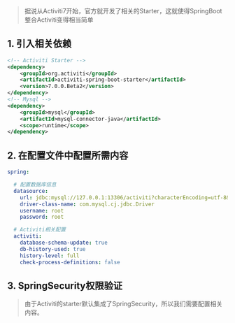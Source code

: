 > 据说从Activiti7开始，官方就开发了相关的Starter，这就使得SpringBoot整合Activiti变得相当简单
## 1. 引入相关依赖
```xml
<!-- Activiti Starter -->
<dependency>
    <groupId>org.activiti</groupId>
    <artifactId>activiti-spring-boot-starter</artifactId>
    <version>7.0.0.Beta2</version>
</dependency>
<!-- Mysql -->
<dependency>
    <groupId>mysql</groupId>
    <artifactId>mysql-connector-java</artifactId>
    <scope>runtime</scope>
</dependency>
```

## 2. 在配置文件中配置所需内容
```yml
spring:

  # 配置数据库信息
  datasource:
    url: jdbc:mysql://127.0.0.1:13306/activiti?characterEncoding=utf-8&amp;serverTimezone=Asia/Shanghai
    driver-class-name: com.mysql.cj.jdbc.Driver
    username: root
    password: root

  # Activiti相关配置
  activiti:
    database-schema-update: true
    db-history-used: true
    history-level: full
    check-process-definitions: false
```

## 3. SpringSecurity权限验证
> 由于Activiti的starter默认集成了SpringSecurity，所以我们需要配置相关内容。
